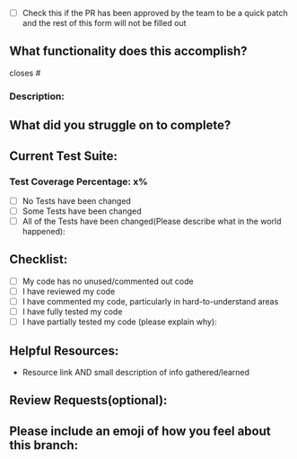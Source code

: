 - [ ] Check this if the PR has been approved by the team to be a quick patch and the rest of this form will not be filled out

## What functionality does this accomplish?
closes #

### Description:


## What did you struggle on to complete?



## Current Test Suite:
### Test Coverage Percentage: x%
- [ ] No Tests have been changed
- [ ] Some Tests have been changed
- [ ] All of the Tests have been changed(Please describe what in the world happened):

## Checklist:
- [ ] My code has no unused/commented out code
- [ ] I have reviewed my code
- [ ] I have commented my code, particularly in hard-to-understand areas
- [ ] I have fully tested my code
- [ ] I have partially tested my code (please explain why):

## Helpful Resources:
- Resource link AND small description of info gathered/learned



## Review Requests(optional):



## Please include an emoji of how you feel about this branch:

